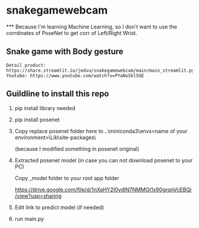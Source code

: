 # snakegamewebcam
*** Because I'm learning Machine Learning, so I don't want to use the corrdinates of PoseNet to get corr of Left/Right Wrist.

## Snake game with Body gesture
    Detail product: https://share.streamlit.io/jedvu/snakegamewebcam/main/main_streamlit.py
    Youtube: https://www.youtube.com/watch?v=PYaNoSkl5GE

## Guildline to install this repo
1. pip install library needed

2. pip install posenet

3. Copy replace posenet folder here to ..\miniconda3\envs\<name of your environment>\Lib\site-packages\

    (because I modified something in posenet original)

4. Extracted posenet model (in case you can not download posenet to your PC)

    Copy _model folder to your root app folder

    https://drive.google.com/file/d/1nXaHY2I0ydlN7NMMGt1x90grqnVcEBQi/view?usp=sharing

5. Edit link to predict model (if needed)

6. run main.py



